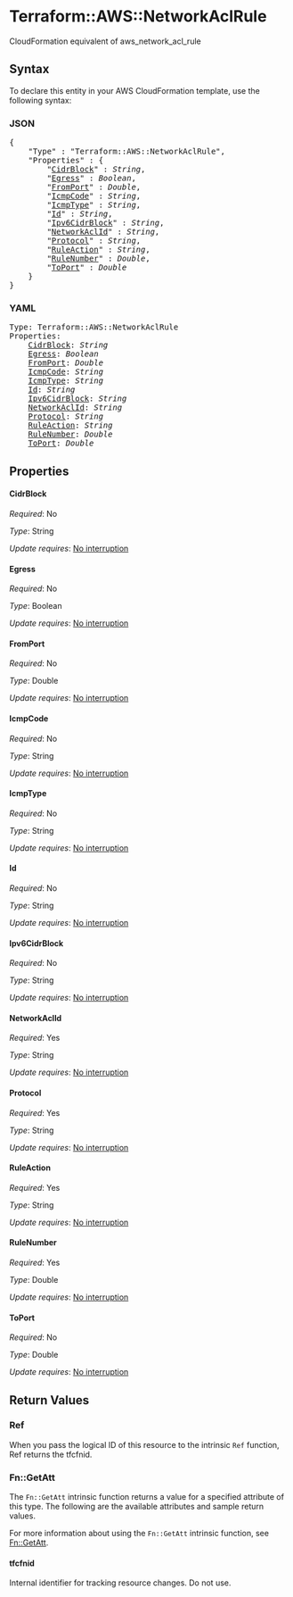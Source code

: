 # Terraform::AWS::NetworkAclRule

CloudFormation equivalent of aws_network_acl_rule

## Syntax

To declare this entity in your AWS CloudFormation template, use the following syntax:

### JSON

<pre>
{
    "Type" : "Terraform::AWS::NetworkAclRule",
    "Properties" : {
        "<a href="#cidrblock" title="CidrBlock">CidrBlock</a>" : <i>String</i>,
        "<a href="#egress" title="Egress">Egress</a>" : <i>Boolean</i>,
        "<a href="#fromport" title="FromPort">FromPort</a>" : <i>Double</i>,
        "<a href="#icmpcode" title="IcmpCode">IcmpCode</a>" : <i>String</i>,
        "<a href="#icmptype" title="IcmpType">IcmpType</a>" : <i>String</i>,
        "<a href="#id" title="Id">Id</a>" : <i>String</i>,
        "<a href="#ipv6cidrblock" title="Ipv6CidrBlock">Ipv6CidrBlock</a>" : <i>String</i>,
        "<a href="#networkaclid" title="NetworkAclId">NetworkAclId</a>" : <i>String</i>,
        "<a href="#protocol" title="Protocol">Protocol</a>" : <i>String</i>,
        "<a href="#ruleaction" title="RuleAction">RuleAction</a>" : <i>String</i>,
        "<a href="#rulenumber" title="RuleNumber">RuleNumber</a>" : <i>Double</i>,
        "<a href="#toport" title="ToPort">ToPort</a>" : <i>Double</i>
    }
}
</pre>

### YAML

<pre>
Type: Terraform::AWS::NetworkAclRule
Properties:
    <a href="#cidrblock" title="CidrBlock">CidrBlock</a>: <i>String</i>
    <a href="#egress" title="Egress">Egress</a>: <i>Boolean</i>
    <a href="#fromport" title="FromPort">FromPort</a>: <i>Double</i>
    <a href="#icmpcode" title="IcmpCode">IcmpCode</a>: <i>String</i>
    <a href="#icmptype" title="IcmpType">IcmpType</a>: <i>String</i>
    <a href="#id" title="Id">Id</a>: <i>String</i>
    <a href="#ipv6cidrblock" title="Ipv6CidrBlock">Ipv6CidrBlock</a>: <i>String</i>
    <a href="#networkaclid" title="NetworkAclId">NetworkAclId</a>: <i>String</i>
    <a href="#protocol" title="Protocol">Protocol</a>: <i>String</i>
    <a href="#ruleaction" title="RuleAction">RuleAction</a>: <i>String</i>
    <a href="#rulenumber" title="RuleNumber">RuleNumber</a>: <i>Double</i>
    <a href="#toport" title="ToPort">ToPort</a>: <i>Double</i>
</pre>

## Properties

#### CidrBlock

_Required_: No

_Type_: String

_Update requires_: [No interruption](https://docs.aws.amazon.com/AWSCloudFormation/latest/UserGuide/using-cfn-updating-stacks-update-behaviors.html#update-no-interrupt)

#### Egress

_Required_: No

_Type_: Boolean

_Update requires_: [No interruption](https://docs.aws.amazon.com/AWSCloudFormation/latest/UserGuide/using-cfn-updating-stacks-update-behaviors.html#update-no-interrupt)

#### FromPort

_Required_: No

_Type_: Double

_Update requires_: [No interruption](https://docs.aws.amazon.com/AWSCloudFormation/latest/UserGuide/using-cfn-updating-stacks-update-behaviors.html#update-no-interrupt)

#### IcmpCode

_Required_: No

_Type_: String

_Update requires_: [No interruption](https://docs.aws.amazon.com/AWSCloudFormation/latest/UserGuide/using-cfn-updating-stacks-update-behaviors.html#update-no-interrupt)

#### IcmpType

_Required_: No

_Type_: String

_Update requires_: [No interruption](https://docs.aws.amazon.com/AWSCloudFormation/latest/UserGuide/using-cfn-updating-stacks-update-behaviors.html#update-no-interrupt)

#### Id

_Required_: No

_Type_: String

_Update requires_: [No interruption](https://docs.aws.amazon.com/AWSCloudFormation/latest/UserGuide/using-cfn-updating-stacks-update-behaviors.html#update-no-interrupt)

#### Ipv6CidrBlock

_Required_: No

_Type_: String

_Update requires_: [No interruption](https://docs.aws.amazon.com/AWSCloudFormation/latest/UserGuide/using-cfn-updating-stacks-update-behaviors.html#update-no-interrupt)

#### NetworkAclId

_Required_: Yes

_Type_: String

_Update requires_: [No interruption](https://docs.aws.amazon.com/AWSCloudFormation/latest/UserGuide/using-cfn-updating-stacks-update-behaviors.html#update-no-interrupt)

#### Protocol

_Required_: Yes

_Type_: String

_Update requires_: [No interruption](https://docs.aws.amazon.com/AWSCloudFormation/latest/UserGuide/using-cfn-updating-stacks-update-behaviors.html#update-no-interrupt)

#### RuleAction

_Required_: Yes

_Type_: String

_Update requires_: [No interruption](https://docs.aws.amazon.com/AWSCloudFormation/latest/UserGuide/using-cfn-updating-stacks-update-behaviors.html#update-no-interrupt)

#### RuleNumber

_Required_: Yes

_Type_: Double

_Update requires_: [No interruption](https://docs.aws.amazon.com/AWSCloudFormation/latest/UserGuide/using-cfn-updating-stacks-update-behaviors.html#update-no-interrupt)

#### ToPort

_Required_: No

_Type_: Double

_Update requires_: [No interruption](https://docs.aws.amazon.com/AWSCloudFormation/latest/UserGuide/using-cfn-updating-stacks-update-behaviors.html#update-no-interrupt)

## Return Values

### Ref

When you pass the logical ID of this resource to the intrinsic `Ref` function, Ref returns the tfcfnid.

### Fn::GetAtt

The `Fn::GetAtt` intrinsic function returns a value for a specified attribute of this type. The following are the available attributes and sample return values.

For more information about using the `Fn::GetAtt` intrinsic function, see [Fn::GetAtt](https://docs.aws.amazon.com/AWSCloudFormation/latest/UserGuide/intrinsic-function-reference-getatt.html).

#### tfcfnid

Internal identifier for tracking resource changes. Do not use.

